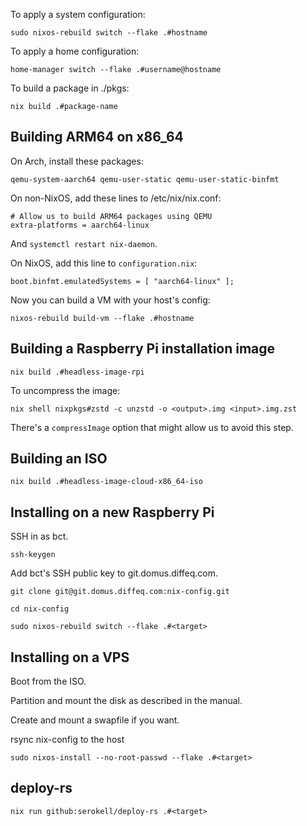 To apply a system configuration:

    sudo nixos-rebuild switch --flake .#hostname

To apply a home configuration:

    home-manager switch --flake .#username@hostname

To build a package in ./pkgs:

    nix build .#package-name

## Building ARM64 on x86\_64

On Arch, install these packages:

    qemu-system-aarch64 qemu-user-static qemu-user-static-binfmt

On non-NixOS, add these lines to /etc/nix/nix.conf:

    # Allow us to build ARM64 packages using QEMU
    extra-platforms = aarch64-linux

And `systemctl restart nix-daemon`.

On NixOS, add this line to `configuration.nix`:

    boot.binfmt.emulatedSystems = [ "aarch64-linux" ];

Now you can build a VM with your host's config:

    nixos-rebuild build-vm --flake .#hostname

## Building a Raspberry Pi installation image

    nix build .#headless-image-rpi

To uncompress the image:

    nix shell nixpkgs#zstd -c unzstd -o <output>.img <input>.img.zst

There's a `compressImage` option that might allow us to avoid this step.

## Building an ISO

    nix build .#headless-image-cloud-x86_64-iso

## Installing on a new Raspberry Pi

SSH in as bct.

    ssh-keygen

Add bct's SSH public key to git.domus.diffeq.com.

    git clone git@git.domus.diffeq.com:nix-config.git

    cd nix-config

    sudo nixos-rebuild switch --flake .#<target>

## Installing on a VPS

Boot from the ISO.

Partition and mount the disk as described in the manual.

Create and mount a swapfile if you want.

rsync nix-config to the host

    sudo nixos-install --no-root-passwd --flake .#<target>

## deploy-rs

    nix run github:serokell/deploy-rs .#<target>
